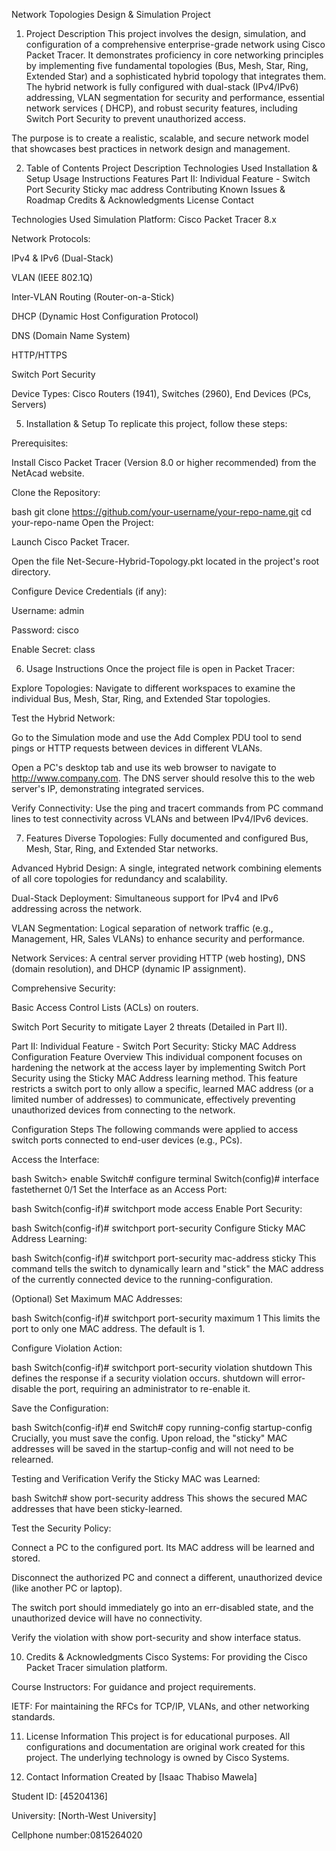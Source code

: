 Network Topologies Design & Simulation Project

1. Project Description
This project involves the design, simulation, and configuration of a comprehensive enterprise-grade network using Cisco Packet Tracer. It demonstrates proficiency in core networking principles by implementing five fundamental topologies (Bus, Mesh, Star, Ring, Extended Star) and a sophisticated hybrid topology that integrates them. The hybrid network is fully configured with dual-stack (IPv4/IPv6) addressing, VLAN segmentation for security and performance, essential network services ( DHCP), and robust security features, including Switch Port Security to prevent unauthorized access.

The purpose is to create a realistic, scalable, and secure network model that showcases best practices in network design and management.

2. Table of Contents
Project Description
Technologies Used
Installation & Setup
Usage Instructions
Features
Part II: Individual Feature - Switch Port Security Sticky mac address
Contributing
Known Issues & Roadmap
Credits & Acknowledgments
License
Contact

Technologies Used
Simulation Platform: Cisco Packet Tracer 8.x

Network Protocols:

IPv4 & IPv6 (Dual-Stack)

VLAN (IEEE 802.1Q)

Inter-VLAN Routing (Router-on-a-Stick)

DHCP (Dynamic Host Configuration Protocol)

DNS (Domain Name System)

HTTP/HTTPS

Switch Port Security

Device Types: Cisco Routers (1941), Switches (2960), End Devices (PCs, Servers)

5. Installation & Setup
To replicate this project, follow these steps:

Prerequisites:

Install Cisco Packet Tracer (Version 8.0 or higher recommended) from the NetAcad website.

Clone the Repository:

bash
git clone https://github.com/your-username/your-repo-name.git
cd your-repo-name
Open the Project:

Launch Cisco Packet Tracer.

Open the file Net-Secure-Hybrid-Topology.pkt located in the project's root directory.

Configure Device Credentials (if any):

Username: admin

Password: cisco

Enable Secret: class

6. Usage Instructions
Once the project file is open in Packet Tracer:

Explore Topologies: Navigate to different workspaces to examine the individual Bus, Mesh, Star, Ring, and Extended Star topologies.

Test the Hybrid Network:

Go to the Simulation mode and use the Add Complex PDU tool to send pings or HTTP requests between devices in different VLANs.

Open a PC's desktop tab and use its web browser to navigate to http://www.company.com. The DNS server should resolve this to the web server's IP, demonstrating integrated services.

Verify Connectivity: Use the ping and tracert commands from PC command lines to test connectivity across VLANs and between IPv4/IPv6 devices.

7. Features
Diverse Topologies: Fully documented and configured Bus, Mesh, Star, Ring, and Extended Star networks.

Advanced Hybrid Design: A single, integrated network combining elements of all core topologies for redundancy and scalability.

Dual-Stack Deployment: Simultaneous support for IPv4 and IPv6 addressing across the network.

VLAN Segmentation: Logical separation of network traffic (e.g., Management, HR, Sales VLANs) to enhance security and performance.

Network Services: A central server providing HTTP (web hosting), DNS (domain resolution), and DHCP (dynamic IP assignment).

Comprehensive Security:

Basic Access Control Lists (ACLs) on routers.

Switch Port Security to mitigate Layer 2 threats (Detailed in Part II).

Part II: Individual Feature - Switch Port Security: Sticky MAC Address Configuration
Feature Overview
This individual component focuses on hardening the network at the access layer by implementing Switch Port Security using the Sticky MAC Address learning method. This feature restricts a switch port to only allow a specific, learned MAC address (or a limited number of addresses) to communicate, effectively preventing unauthorized devices from connecting to the network.

Configuration Steps
The following commands were applied to access switch ports connected to end-user devices (e.g., PCs).

Access the Interface:

bash
Switch> enable
Switch# configure terminal
Switch(config)# interface fastethernet 0/1
Set the Interface as an Access Port:

bash
Switch(config-if)# switchport mode access
Enable Port Security:

bash
Switch(config-if)# switchport port-security
Configure Sticky MAC Address Learning:

bash
Switch(config-if)# switchport port-security mac-address sticky
This command tells the switch to dynamically learn and "stick" the MAC address of the currently connected device to the running-configuration.

(Optional) Set Maximum MAC Addresses:

bash
Switch(config-if)# switchport port-security maximum 1
This limits the port to only one MAC address. The default is 1.

Configure Violation Action:

bash
Switch(config-if)# switchport port-security violation shutdown
This defines the response if a security violation occurs. shutdown will error-disable the port, requiring an administrator to re-enable it.

Save the Configuration:

bash
Switch(config-if)# end
Switch# copy running-config startup-config
Crucially, you must save the config. Upon reload, the "sticky" MAC addresses will be saved in the startup-config and will not need to be relearned.

Testing and Verification
Verify the Sticky MAC was Learned:

bash
Switch# show port-security address
This shows the secured MAC addresses that have been sticky-learned.

Test the Security Policy:

Connect a PC to the configured port. Its MAC address will be learned and stored.

Disconnect the authorized PC and connect a different, unauthorized device (like another PC or laptop).

The switch port should immediately go into an err-disabled state, and the unauthorized device will have no connectivity.

Verify the violation with show port-security and show interface status.

10. Credits & Acknowledgments
Cisco Systems: For providing the Cisco Packet Tracer simulation platform.

Course Instructors: For guidance and project requirements.

IETF: For maintaining the RFCs for TCP/IP, VLANs, and other networking standards.

11. License Information
This project is for educational purposes. All configurations and documentation are original work created for this project. The underlying technology is owned by Cisco Systems.

12. Contact Information
Created by [Isaac Thabiso Mawela]

Student ID: [45204136]

University: [North-West University]

Cellphone number:0815264020
